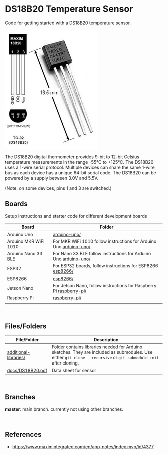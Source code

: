 # DS18B20 Temperature Sensor

Code for getting started with a DS18B20 temperature sensor.

![sensor](assets/ds18b20_1.jpg)

The DS18B20 digital thermometer provides 9-bit to 12-bit Celsius temperature measurements in the range -55°C to +125°C. The DS18B20 uses a 1-wire serial protocol. Multiple devices can share the same 1-wire bus as each device has a unique 64-bit serial code. The DS18B20 can be powered by a supply between 3.0V and 5.5V.

(Note, on some devices, pins 1 and 3 are switched.)

## Boards

Setup instructions and starter code for different development boards

| Board | Folder |
| --- | --- |
| Arduino Uno | [arduino-uno/](arduino-uno/) |
| Arduino MKR WiFi 1010 | For MKR WiFi 1010 follow instructions for Arduino Uno [arduino-uno/](arduino-uno/) |
| Arduino Nano 33 BLE | For Nano 33 BLE follow instructions for Arduino Uno [arduino-uno/](arduino-uno/) |
| ESP32 | For ESP32 boards, follow instructions for ESP8266 [esp8266/](esp8266/) |
| ESP8266 | [esp8266/](esp8266/) |
| Jetson Nano | For Jetson Nano, follow instructions for Raspberry Pi [raspberry-pi/](raspberry-pi/) |
| Raspberry Pi | [raspberry-pi/](raspberry-pi/) |
|  |  |

<br>

## Files/Folders

| File/Folder | Description |
|--- | --- |
| [additional-libraries/](additional-libraries/) | Folder contains libraries needed for Arduino sketches. They are included as submodules. Use either `git clone --recursive` or `git submodule init` after cloning. |
| [docs/DS18B20.pdf](docs/DS18B20.pdf) | Data sheet for sensor |

<br>

## Branches

**master**: main branch. currently not using other branches.

<br>

## References

* https://www.maximintegrated.com/en/app-notes/index.mvp/id/4377
